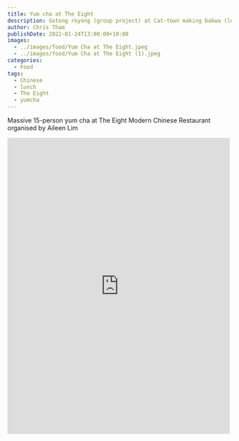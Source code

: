 ```yaml
---
title: Yum cha at The Eight
description: Gotong royong (group project) at Cat-town making bakwa (loong yoke) and kueh kapek (love letters)
author: Chris Tham
publishDate: 2022-01-24T13:00:00+10:00
images:
  - ../images/food/Yum Cha at The Eight.jpeg
  - ../images/food/Yum Cha at The Eight (1).jpeg
categories:
  - Food
tags:
  - Chinese
  - lunch
  - The Eight
  - yumcha
---
```

Massive 15-person yum cha at The Eight Modern Chinese Restaurant organised by Aileen Lim

<iframe src="https://www.facebook.com/plugins/post.php?href=https%3A%2F%2Fwww.facebook.com%2Fchris1.tham%2Fposts%2Fpfbid04wwX2ptUky6nNd7rsbwD631euPVJCuxKB2JzeyQmu8sP3jgJBCoMVzisRXEDF1kfl&show_text=true&width=500" width="500" height="665" style="border:none;overflow:hidden" scrolling="no" frameborder="0" allowfullscreen="true" allow="autoplay; clipboard-write; encrypted-media; picture-in-picture; web-share"></iframe>
